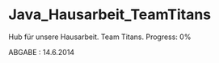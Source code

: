 Java_Hausarbeit_TeamTitans
==========================
Hub für unsere Hausarbeit.
Team Titans.
Progress: 0%



ABGABE : 14.6.2014
